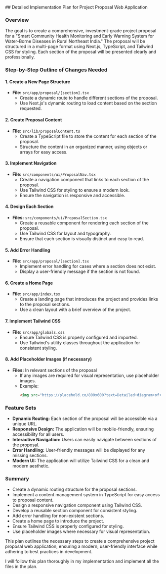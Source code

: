 <think>## Detailed Implementation Plan for Project Proposal Web Application

### Overview
The goal is to create a comprehensive, investment-grade project proposal for a "Smart Community Health Monitoring and Early Warning System for Water-Borne Diseases in Rural Northeast India." The proposal will be structured in a multi-page format using Next.js, TypeScript, and Tailwind CSS for styling. Each section of the proposal will be presented clearly and professionally.

### Step-by-Step Outline of Changes Needed

#### 1. Create a New Page Structure
- **File:** `src/app/proposal/[section].tsx`
  - Create a dynamic route to handle different sections of the proposal.
  - Use Next.js's dynamic routing to load content based on the section requested.

#### 2. Create Proposal Content
- **File:** `src/lib/proposalContent.ts`
  - Create a TypeScript file to store the content for each section of the proposal.
  - Structure the content in an organized manner, using objects or arrays for easy access.

#### 3. Implement Navigation
- **File:** `src/components/ui/ProposalNav.tsx`
  - Create a navigation component that links to each section of the proposal.
  - Use Tailwind CSS for styling to ensure a modern look.
  - Ensure the navigation is responsive and accessible.

#### 4. Design Each Section
- **Files:** `src/components/ui/ProposalSection.tsx`
  - Create a reusable component for rendering each section of the proposal.
  - Use Tailwind CSS for layout and typography.
  - Ensure that each section is visually distinct and easy to read.

#### 5. Add Error Handling
- **File:** `src/app/proposal/[section].tsx`
  - Implement error handling for cases where a section does not exist.
  - Display a user-friendly message if the section is not found.

#### 6. Create a Home Page
- **File:** `src/app/index.tsx`
  - Create a landing page that introduces the project and provides links to the proposal sections.
  - Use a clean layout with a brief overview of the project.

#### 7. Implement Tailwind CSS
- **File:** `src/app/globals.css`
  - Ensure Tailwind CSS is properly configured and imported.
  - Use Tailwind's utility classes throughout the application for consistent styling.

#### 8. Add Placeholder Images (if necessary)
- **Files:** In relevant sections of the proposal
  - If any images are required for visual representation, use placeholder images.
  - Example: 
    ```html
    <img src="https://placehold.co/800x600?text=Detailed+diagram+of+system+architecture" alt="Detailed diagram of system architecture" onerror="this.onerror=null; this.src='https://placehold.co/800x600?text=Image+failed+to+load';" />
    ```

### Feature Sets
- **Dynamic Routing:** Each section of the proposal will be accessible via a unique URL.
- **Responsive Design:** The application will be mobile-friendly, ensuring accessibility for all users.
- **Interactive Navigation:** Users can easily navigate between sections of the proposal.
- **Error Handling:** User-friendly messages will be displayed for any missing sections.
- **Modern UI:** The application will utilize Tailwind CSS for a clean and modern aesthetic.

### Summary
- Create a dynamic routing structure for the proposal sections.
- Implement a content management system in TypeScript for easy access to proposal content.
- Design a responsive navigation component using Tailwind CSS.
- Develop a reusable section component for consistent styling.
- Add error handling for non-existent sections.
- Create a home page to introduce the project.
- Ensure Tailwind CSS is properly configured for styling.
- Use placeholder images where necessary for visual representation.

This plan outlines the necessary steps to create a comprehensive project proposal web application, ensuring a modern, user-friendly interface while adhering to best practices in development.

I will follow this plan thoroughly in my implementation and implement all the files in the plan.
